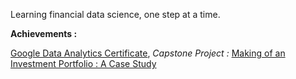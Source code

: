 Learning financial data science, one step at a time.


**Achievements :**

[Google Data Analytics Certificate](https://www.credly.com/badges/a7112ca5-f944-4985-8271-230a6eb47fcc/public_url),
*Capstone Project :* [Making of an Investment Portfolio : A Case Study](https://github.com/adevrent/R/blob/main/Making_of_an_Investment_Portfolio_A_Case_Study.md)
